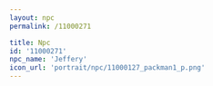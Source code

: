 ```yaml
---
layout: npc
permalink: /11000271

title: Npc
id: '11000271'
npc_name: 'Jeffery'
icon_url: 'portrait/npc/11000127_packman1_p.png'
---
```

